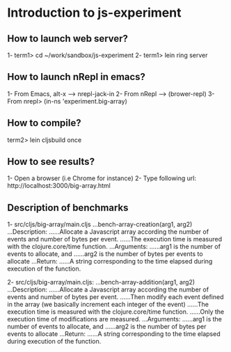 # Introduction to js-experiment

## How to launch web server?
1- term1> cd ~/work/sandbox/js-experiment
2- term1> lein ring server

## How to launch nRepl in emacs?
1- From Emacs, alt-x --> nrepl-jack-in
2- From nRepl --> (brower-repl)
3- From nrepl> (in-ns 'experiment.big-array)

## How to compile?
term2> lein cljsbuild once


## How to see results?
1- Open a browser (i.e Chrome for instance)
2- Type following url: http://localhost:3000/big-array.html


## Description of benchmarks
1- src/cljs/big-array/main.cljs
...bench-array-creation(arg1, arg2)
...Description:
......Allocate a Javascript array according the number of events and number of bytes per event.
......The execution time is measured with the clojure.core/time function.
...Arguments:
......arg1 is the number of events to allocate, and
......arg2 is the number of bytes per events to allocate
...Return:
......A string corresponding to the time elapsed during execution of the function.


2- src/cljs/big-array/main.cljs:
...bench-array-addition(arg1, arg2)
...Description:
......Allocate a Javascript array according the number of events and number of bytes per event.
......Then modify each event defined in the array (we basically increment each integer of the event)
......The execution time is measured with the clojure.core/time function.
......Only the execution time of modifications are measured.
...Arguments:
......arg1 is the number of events to allocate, and
......arg2 is the number of bytes per events to allocate
...Return:
......A string corresponding to the time elapsed during execution of the function.
